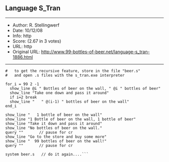 
## Language S_Tran ##
---
- Author: R. Stellingwerf
- Date: 10/12/08
- Info: http
- Score:  (2.67 in 3 votes)
- URL: http
- Original URL: http://www.99-bottles-of-beer.net/language-s_tran-1886.html
---

```#---S_Tran Version of 99 Bottles of beer---
#   to get the recursive feature, store in the file "beer.s"
#   and open .s files with the s_tran.exe interpreter

for_i = 99 2 -1
  show_line @i " Bottles of beer on the wall, " @i " bottles of beer"
  show_line "Take one down and pass it around"
  if i=2 break
  show_line "   " @(i-1) " bottles of beer on the wall"
end_i

show_line "   1 bottle of beer on the wall"
show_line "1 Bottle of beer on the wall, 1 bottle of beer"
show_line "Take it down and pass it around"
show_line "No bottles of beer on the wall."
query ""       // pause for cr
show_line "Go to the store and buy some more"
show_line "  99 bottles of beer on the wall!"
query ""       // pause for cr

system beer.s   // do it again....```